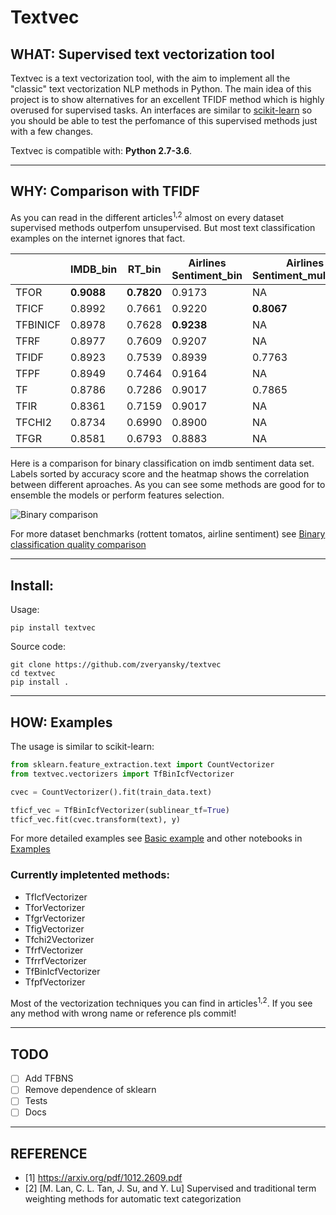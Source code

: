 # Textvec
## WHAT: Supervised text vectorization tool

Textvec is a text vectorization tool, with the aim to implement all the "classic" text vectorization NLP methods in Python. The main idea of this project is to show alternatives for an excellent TFIDF method which is highly overused for supervised tasks. An interfaces are similar to [scikit-learn](https://github.com/scikit-learn/scikit-learn) so you should be able to test the perfomance of this supervised methods just with a few changes.

Textvec is compatible with: __Python 2.7-3.6__.

------------------

## WHY: Comparison with TFIDF
As you can read in the different articles<sup>1,2</sup> almost on every dataset supervised methods outperfom unsupervised.
But most text classification examples on the internet ignores that fact.

|          |      IMDB_bin      |   RT_bin   |  Airlines Sentiment_bin  | Airlines Sentiment_multiclass | 20news_multiclass |
|----------|--------------------|------------|--------------------------|-------------------------------|-------------------|
| TFOR     |     __0.9088__     | __0.7820__ |          0.9173          |              NA               |         NA        |
| TFICF    |       0.8992       |   0.7661   |          0.9220          |          __0.8067__           |     __0.8552__    |
| TFBINICF |       0.8978       |   0.7628   |        __0.9238__        |              NA               |         NA        |
| TFRF     |       0.8977       |   0.7609   |          0.9207          |              NA               |         NA        |
| TFIDF    |       0.8923       |   0.7539   |          0.8939          |            0.7763             |       0.8335      |
| TFPF     |       0.8949       |   0.7464   |          0.9164          |              NA               |         NA        |
| TF       |       0.8786       |   0.7286   |          0.9017          |            0.7865             |       0.7796      |
| TFIR     |       0.8361       |   0.7159   |          0.9017          |              NA               |         NA        |
| TFCHI2   |       0.8734       |   0.6990   |          0.8900          |              NA               |         NA        |
| TFGR     |       0.8581       |   0.6793   |          0.8883          |              NA               |         NA        |

Here is a comparison for binary classification on imdb sentiment data set. Labels sorted by accuracy score and the heatmap shows the correlation between different aproaches. As you can see some methods are good for to ensemble the models or perform features selection.

![Binary comparison](https://github.com/zveryansky/textvec/blob/master/examples/images/imdb_bin.png)

For more dataset benchmarks (rottent tomatos, airline sentiment) see [Binary classification quality comparison](https://github.com/zveryansky/textvec/blob/master/examples/binary_classification_quality_comparison.ipynb)

------------------

## Install:
Usage:
```
pip install textvec
```

Source code:
```
git clone https://github.com/zveryansky/textvec
cd textvec
pip install .
```

------------------

## HOW: Examples
The usage is similar to scikit-learn:
``` python
from sklearn.feature_extraction.text import CountVectorizer
from textvec.vectorizers import TfBinIcfVectorizer

cvec = CountVectorizer().fit(train_data.text)

tficf_vec = TfBinIcfVectorizer(sublinear_tf=True)
tficf_vec.fit(cvec.transform(text), y)
```
For more detailed examples see [Basic example](https://github.com/zveryansky/textvec/blob/master/examples/basic_usage.ipynb) and other notebooks in [Examples](https://github.com/zveryansky/textvec/blob/master/examples)

### Currently impletented methods:

- TfIcfVectorizer
- TforVectorizer
- TfgrVectorizer
- TfigVectorizer
- Tfchi2Vectorizer
- TfrfVectorizer
- TfrrfVectorizer
- TfBinIcfVectorizer
- TfpfVectorizer

Most of the vectorization techniques you can find in articles<sup>1,2</sup>. If you see any method with wrong name or reference pls commit!

------------------

## TODO
- [ ] Add TFBNS
- [ ] Remove dependence of sklearn
- [ ] Tests
- [ ] Docs

------------------

## REFERENCE
- [1] https://arxiv.org/pdf/1012.2609.pdf
- [2] [M. Lan, C. L. Tan, J. Su, and Y. Lu] Supervised and traditional term weighting methods for automatic text categorization
